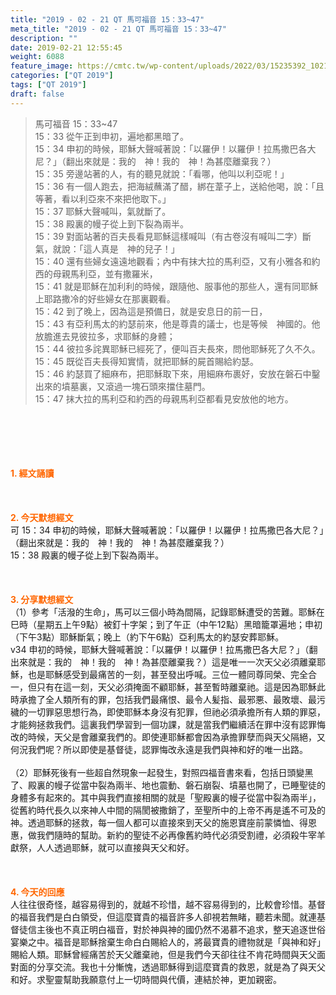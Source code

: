 ```yaml
---
title: "2019 - 02 - 21 QT 馬可福音 15：33~47"
meta_title: "2019 - 02 - 21 QT 馬可福音 15：33~47"
description: ""
date: 2019-02-21 12:55:45
weight: 6088
feature_image: https://cmtc.tw/wp-content/uploads/2022/03/15235392_10211799862337740_180693556567566654_o-1.webp
categories: ["QT 2019"]
tags: ["QT 2019"]
draft: false
---
```


<blockquote>馬可福音 15：33~47<br />
15：33 從午正到申初，遍地都黑暗了。<br />
15：34 申初的時候，耶穌大聲喊著說：「以羅伊！以羅伊！拉馬撒巴各大尼？」（翻出來就是：我的　神！我的　神！為甚麼離棄我？）<br />
15：35 旁邊站著的人，有的聽見就說：「看哪，他叫以利亞呢！」<br />
15：36 有一個人跑去，把海絨蘸滿了醋，綁在葦子上，送給他喝，說：「且等著，看以利亞來不來把他取下。」<br />
15：37 耶穌大聲喊叫，氣就斷了。<br />
15：38 殿裏的幔子從上到下裂為兩半。<br />
15：39 對面站著的百夫長看見耶穌這樣喊叫（有古卷沒有喊叫二字）斷氣，就說：「這人真是　神的兒子！」<br />
15：40 還有些婦女遠遠地觀看；內中有抹大拉的馬利亞，又有小雅各和約西的母親馬利亞，並有撒羅米，<br />
15：41 就是耶穌在加利利的時候，跟隨他、服事他的那些人，還有同耶穌上耶路撒冷的好些婦女在那裏觀看。<br />
15：42 到了晚上，因為這是預備日，就是安息日的前一日，<br />
15：43 有亞利馬太的約瑟前來，他是尊貴的議士，也是等候　神國的。他放膽進去見彼拉多，求耶穌的身體；<br />
15：44 彼拉多詫異耶穌已經死了，便叫百夫長來，問他耶穌死了久不久。<br />
15：45 既從百夫長得知實情，就把耶穌的屍首賜給約瑟。<br />
15：46 約瑟買了細麻布，把耶穌取下來，用細麻布裹好，安放在磐石中鑿出來的墳墓裏，又滾過一塊石頭來擋住墓門。<br />
15：47 抹大拉的馬利亞和約西的母親馬利亞都看見安放他的地方。</blockquote><br />
&nbsp;<br />
<br />
&nbsp;<br />
<br />
<span style="color: #ff6600;"><strong>1. </strong><strong>經文誦讀</strong></span><br />
<br />
<span style="color: #ff6600;"><strong> </strong></span><br />
<br />
<span style="color: #ff6600;"><strong>2. 今天默想</strong><strong>經文<br />
</strong></span>可 15：34 申初的時候，耶穌大聲喊著說：「以羅伊！以羅伊！拉馬撒巴各大尼？」（翻出來就是：我的　神！我的　神！為甚麼離棄我？）<br />
15：38 殿裏的幔子從上到下裂為兩半。<br />
<br />
&nbsp;<br />
<br />
<span style="color: #ff6600;"><strong>3. 分享默想經文<br />
</strong></span>（1）參考「活潑的生命」，馬可以三個小時為間隔，記錄耶穌遭受的苦難。耶穌在巳時（星期五上午9點）被釘十字架；到了午正（中午12點）黑暗籠罩遍地；申初（下午3點）耶穌斷氣；晚上（約下午6點）亞利馬太的約瑟安葬耶穌。<br />
v34 申初的時候，耶穌大聲喊著說：「以羅伊！以羅伊！拉馬撒巴各大尼？」（翻出來就是：我的　神！我的　神！為甚麼離棄我？）這是唯一一次天父必須離棄耶穌，也是耶穌感受到最痛苦的一刻，甚至發出呼喊。三位一體同尊同榮、完全合一，但只有在這一刻，天父必須掩面不顧耶穌，甚至暫時離棄祂。這是因為耶穌此時承擔了全人類所有的罪，包括我們最痛恨、最令人髪指、最邪悪、最敗壞、最污穢的一切罪惡思想行為，即使耶穌本身沒有犯罪，但祂必須承擔所有人類的罪惡，才能夠拯救我們。這裏我們學習到一個功課，就是當我們繼續活在罪中沒有認罪悔改的時候，天父是會離棄我們的。即使連耶穌都會因為承擔罪孽而與天父隔絕，又何況我們呢？所以即使是基督徒，認罪悔改永遠是我們與神和好的唯一出路。<br />
<br />
（2）耶穌死後有一些超自然現象一起發生，對照四福音書來看，包括日頭變黑了、殿裏的幔子從當中裂為兩半、地也震動、磐石崩裂、墳墓也開了，已睡聖徒的身體多有起來的。其中與我們直接相關的就是「聖殿裏的幔子從當中裂為兩半」，從舊約時代長久以來神人中間的隔閡被撒銷了，至聖所中的上帝不再是遙不可及的神。透過耶穌的拯救，每一個人都可以直接來到天父的施恩寶座前蒙憐恤、得恩惠，做我們隨時的幫助。新約的聖徒不必再像舊約時代必須受割禮，必須殺牛宰羊獻祭，人人透過耶穌，就可以直接與天父和好。<br />
<br />
&nbsp;<br />
<br />
<span style="color: #ff6600;"><strong>4. 今天的回應<br />
</strong></span>人往往很奇怪，越容易得到的，就越不珍惜，越不容易得到的，比較會珍惜。基督的福音我們是白白領受，但這麼寶貴的福音許多人卻視若無睹，聽若未聞。就連基督徒信主後也不真正明白福音，對於神與神的國仍然不渴慕不追求，整天追逐世俗宴樂之中。福音是耶穌捨棄生命白白賜給人的，將最寶貴的禮物就是「與神和好」賜給人類。耶穌曾經痛苦於天父離棄祂，但是我們今天卻往往不肯花時間與天父面對面的分享交流。我也十分慚愧，透過耶穌得到這麼寶貴的救恩，就是為了與天父和好。求聖靈幫助我願意付上一切時間與代價，連結於神，更加親密。<br />
<br />
&nbsp;
        